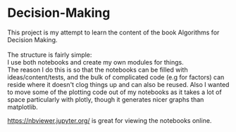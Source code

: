 # Decision-Making
This project is my attempt to learn the content of the book Algorithms for Decision Making. <br> <br>
The structure is fairly simple: <br>
I use both notebooks and create my own modules for things. <br>
The reason I do this is so that the notebooks can be filled with ideas/content/tests, and the bulk of complicated code (e.g for factors) can reside where it doesn't clog things up and can also be reused. Also I wanted to move some of the plotting code out of my notebooks as it takes a lot of space particularly with plotly, though it generates nicer graphs than matplotlib. <br>

https://nbviewer.jupyter.org/ is great for viewing the notebooks online.

